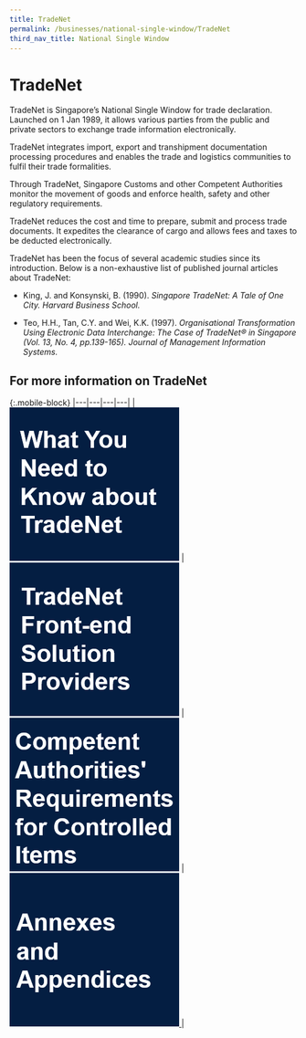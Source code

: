```yaml
---
title: TradeNet
permalink: /businesses/national-single-window/TradeNet
third_nav_title: National Single Window
---
```


# TradeNet

TradeNet is Singapore’s National Single Window for trade declaration. Launched on 1 Jan 1989, it allows various parties from the public and private sectors to exchange trade information electronically.

TradeNet integrates import, export and transhipment documentation processing procedures and enables the trade and logistics communities to fulfil their trade formalities.

Through TradeNet, Singapore Customs and other Competent Authorities monitor the movement of goods and enforce health, safety and other regulatory requirements.

TradeNet  reduces the cost and time to prepare, submit and process trade documents. It expedites the clearance of cargo and allows fees and taxes to be deducted electronically.

TradeNet has been the focus of several academic studies since its introduction. Below is a non-exhaustive list of published journal articles about TradeNet:

-   King, J. and Konsynski, B. (1990). *Singapore TradeNet: A Tale of One City. Harvard Business School.*
  
-   Teo, H.H., Tan, C.Y. and Wei, K.K. (1997). *Organisational Transformation Using Electronic Data Interchange: The Case of TradeNet® in Singapore (Vol. 13, No. 4, pp.139-165). Journal of Management Information Systems.*
  
## For more information on TradeNet

{:.mobile-block}
|---|---|---|---|
| [![](/images/TN1.png)](/businesses/national-single-window/overview/what-you-need-to-know-about-tradenet) |[![](/images/TN2.png)](/businesses/national-single-window/overview/TradeNet-Solution-Providers)  | [![](/images/TN3.png)](/businesses/National-Single-Window/Overview/Competent-Authorities-Requirements) | [![](/images/TN4.png) ](/businesses/National-Single-Window/Overview/Annexes-and-appendices) |





